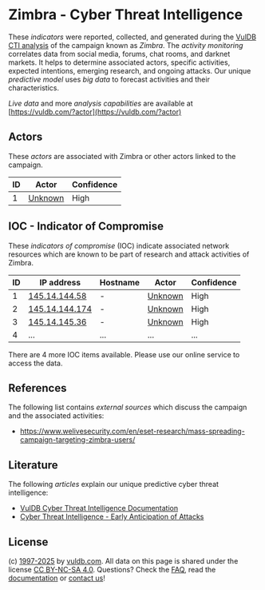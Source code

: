 # Zimbra - Cyber Threat Intelligence

These _indicators_ were reported, collected, and generated during the [VulDB CTI analysis](https://vuldb.com/?kb.cti) of the campaign known as _Zimbra_. The _activity monitoring_ correlates data from social media, forums, chat rooms, and darknet markets. It helps to determine associated actors, specific activities, expected intentions, emerging research, and ongoing attacks. Our unique _predictive model_ uses _big data_ to forecast activities and their characteristics.

_Live data_ and more _analysis capabilities_ are available at [https://vuldb.com/?actor](https://vuldb.com/?actor)

## Actors

These _actors_ are associated with Zimbra or other actors linked to the campaign.

ID | Actor | Confidence
-- | ----- | ----------
1 | [Unknown](https://vuldb.com/?actor.unknown) | High

## IOC - Indicator of Compromise

These _indicators of compromise_ (IOC) indicate associated network resources which are known to be part of research and attack activities of Zimbra.

ID | IP address | Hostname | Actor | Confidence
-- | ---------- | -------- | ----- | ----------
1 | [145.14.144.58](https://vuldb.com/?ip.145.14.144.58) | - | [Unknown](https://vuldb.com/?actor.unknown) | High
2 | [145.14.144.174](https://vuldb.com/?ip.145.14.144.174) | - | [Unknown](https://vuldb.com/?actor.unknown) | High
3 | [145.14.145.36](https://vuldb.com/?ip.145.14.145.36) | - | [Unknown](https://vuldb.com/?actor.unknown) | High
4 | ... | ... | ... | ...

There are 4 more IOC items available. Please use our online service to access the data.

## References

The following list contains _external sources_ which discuss the campaign and the associated activities:

* https://www.welivesecurity.com/en/eset-research/mass-spreading-campaign-targeting-zimbra-users/

## Literature

The following _articles_ explain our unique predictive cyber threat intelligence:

* [VulDB Cyber Threat Intelligence Documentation](https://vuldb.com/?kb.cti)
* [Cyber Threat Intelligence - Early Anticipation of Attacks](https://www.scip.ch/en/?labs.20201022)

## License

(c) [1997-2025](https://vuldb.com/?kb.changelog) by [vuldb.com](https://vuldb.com/?kb.about). All data on this page is shared under the license [CC BY-NC-SA 4.0](https://creativecommons.org/licenses/by-nc-sa/4.0/). Questions? Check the [FAQ](https://vuldb.com/?kb.faq), read the [documentation](https://vuldb.com/?kb) or [contact us](https://vuldb.com/?contact)!
